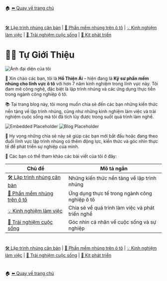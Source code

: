 🏠 [⬅️ Quay về trang chủ](/README.md)

# 
[🛠️ Lập trình nhúng căn bản](/embedded/README.md) | [🚗 Phần mềm nhúng trên ô tô](/automotive/README.md) | [💡 Kinh nghiệm làm việc](/blogs/README.md) | [🌱 Trải nghiệm cuộc sống](/blogs/README.md) | [🔌 Kit phát triển](/kits/README.md)
# 

# 👨‍💻 Tự Giới Thiệu
![Ảnh đại diện của tôi](assets/profile-placeholder.png) <!-- Thay thế đường dẫn này bằng ảnh thật của bạn -->

👋 Xin chào các bạn, tôi là **Hồ Thiện Ái** – hiện đang là **Kỹ sư phần mềm nhúng cho lĩnh vực ô tô** với hơn 7 năm kinh nghiệm trong lĩnh vực này. Tôi đam mê công nghệ, đặc biệt là lập trình nhúng và các ứng dụng thực tiễn trong ngành công nghiệp ô tô.

📚 Tại trang blog này, tôi mong muốn chia sẻ đến các bạn những kiến thức nền tảng về lập trình nhúng, cũng như những kinh nghiệm làm việc và trải nghiệm cuộc sống mà tôi đã tích lũy được trong suốt quá trình làm nghề.

![Embedded Placeholder](assets/embedded-placeholder.png) <!-- Ảnh minh họa chủ đề lập trình nhúng -->
![Blog Placeholder](assets/blog-placeholder.png) <!-- Ảnh minh họa chủ đề blog/trải nghiệm cuộc sống -->

🚀 Hy vọng những chia sẻ này sẽ giúp các bạn mới bắt đầu hoặc đang theo đuổi lĩnh vực lập trình nhúng có thêm động lực, kiến thức và góc nhìn thực tế để phát triển sự nghiệp của mình.

📝 Các bạn có thể tham khảo các bài viết của tôi ở đây:

| Chủ đề                                   | Mô tả ngắn                                         |
|-------------------------------------------|----------------------------------------------------|
| [🛠️ Lập trình nhúng căn bản](/embedded/README.md)           | Những kiến thức nền tảng về lập trình nhúng         |
| [🚗 Phần mềm nhúng trên ô tô](/automotive/README.md)          | Ứng dụng thực tế trong ngành công nghiệp ô tô      |
| [💡 Kinh nghiệm làm việc](/blogs/README.md)              | Chia sẻ về quá trình làm việc và phát triển nghề   |
| [🌱 Trải nghiệm cuộc sống](/blogs/README.md)             | Góc nhìn cá nhân về cuộc sống và sự nghiệp         |

# 
[🛠️ Lập trình nhúng căn bản](/embedded/README.md) | [🚗 Phần mềm nhúng trên ô tô](/automotive/README.md) | [💡 Kinh nghiệm làm việc](/blogs/README.md) | [🌱 Trải nghiệm cuộc sống](/blogs/README.md) | [🔌 Kit phát triển](/kits/README.md)

# 
🏠 [⬅️ Quay về trang chủ](/README.md)

# 